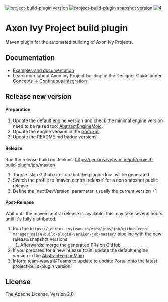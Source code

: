 [![project-build-plugin version][0]][1] [![project-build-plugin snapshot version][2]][3] [![4]][5]

# Axon Ivy Project build plugin

Maven plugin for the automated building of Axon Ivy Projects. 

## Documentation

- [Examples and documentation](https://axonivy.github.io/project-build-plugin)
- Learn more about Axon Ivy Project building in the Designer Guide under [Concepts -> Continuous Integration](https://developer.axonivy.com/doc/latest/DesignerGuideHtml/ivy.concepts.html#ivy-ci-maven-plugin)

## Release new version

#### Preparation

1. Update the default engine version and check the minimal engine version need to be raised too: [AbstractEngineMojo](src/main/java/ch/ivyteam/ivy/maven/AbstractEngineMojo.java#L39).
1. Update the engine version in the [pom.xml](pom.xml#L454)
1. Update the README.md badge versions.

#### Release

Run the release build on Jenkins: https://jenkins.ivyteam.io/job/project-build-plugin/job/master/

1. Toggle 'skip Github site': so that the plugin-docs wil be generated
1. Switch the profile to 'maven.central.release' for a non snapshot public release
1. Define the 'nextDevVersion' parameter, usually the current version +1

#### Post-Release

Wait until the maven central release is available: this may take several hours until it's fully distributed.

1. Run the `https://jenkins.ivyteam.io/view/jobs/job/github-repo-manager_raise-build-plugin-version/job/master/` pipeline with the new release/snapshot versions.
	1. Afterwards: merge the generated PRs on GitHub
1. If you prepared for a new release train: update the default engine version in the [AbstractEngineMojo](src/main/java/ch/ivyteam/ivy/maven/AbstractEngineMojo.java#L40)
1. Inform team-wawa @Teams to update to update Portal onto the latest project-build-plugin version! 

## License

The Apache License, Version 2.0

[0]: https://img.shields.io/badge/project--build--plugin-9.4.1-green
[1]: https://repo1.maven.org/maven2/com/axonivy/ivy/ci/project-build-plugin/
[2]: https://img.shields.io/badge/project--build--plugin-9.4.2--SNAPSHOT-yellow
[3]: https://oss.sonatype.org/content/repositories/snapshots/com/axonivy/ivy/ci/project-build-plugin/
[4]: https://img.shields.io/badge/-Documentation-blue
[5]: https://axonivy.github.io/project-build-plugin/release/
